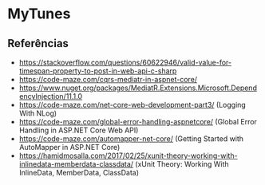 # MyTunes
## Referências

 - https://stackoverflow.com/questions/60622946/valid-value-for-timespan-property-to-post-in-web-api-c-sharp
 - https://code-maze.com/cqrs-mediatr-in-aspnet-core/
 - https://www.nuget.org/packages/MediatR.Extensions.Microsoft.DependencyInjection/11.1.0
 - https://code-maze.com/net-core-web-development-part3/ (Logging With NLog)
 - https://code-maze.com/global-error-handling-aspnetcore/ (Global Error Handling in ASP.NET Core Web API)
 - https://code-maze.com/automapper-net-core/ (Getting Started with AutoMapper in ASP.NET Core)
 - https://hamidmosalla.com/2017/02/25/xunit-theory-working-with-inlinedata-memberdata-classdata/ (xUnit Theory: Working With InlineData, MemberData, ClassData)